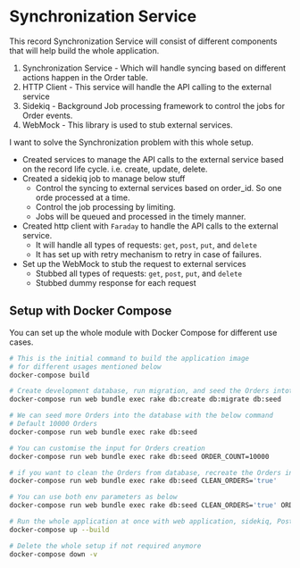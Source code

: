 # Synchronization Service

This record Synchronization Service will consist of different components that will help build the whole application.

1. Synchronization Service - Which will handle syncing based on different actions happen in the Order table.
2. HTTP Client - This service will handle the API calling to the external service
3. Sidekiq - Background Job processing framework to control the jobs for Order events.
4. WebMock - This library is used to stub external services.

I want to solve the Synchronization problem with this whole setup.

- Created services to manage the API calls to the external service based on the record life cycle. i.e. create, update, delete.
- Created a sidekiq job to manage below stuff
  - Control the syncing to external services based on order_id. So one orde processed at a time.
  - Control the job processing by limiting.
  - Jobs will be queued and processed in the timely manner.
- Created http client with `Faraday` to handle the API calls to the external service.
  - It will handle all types of requests: `get`, `post`, `put`, and `delete`
  - It has set up with retry mechanism to retry in case of failures.
- Set up the WebMock to stub the request to external services
  - Stubbed all types of requests: `get`, `post`, `put`, and `delete`
  - Stubbed dummy response for each request

## Setup with Docker Compose

You can set up the whole module with Docker Compose for different use cases.

```bash
# This is the initial command to build the application image
# for different usages mentioned below
docker-compose build

# Create development database, run migration, and seed the Orders intothe  database
docker-compose run web bundle exec rake db:create db:migrate db:seed

# We can seed more Orders into the database with the below command
# Default 10000 Orders
docker-compose run web bundle exec rake db:seed

# You can customise the input for Orders creation
docker-compose run web bundle exec rake db:seed ORDER_COUNT=10000

# if you want to clean the Orders from database, recreate the Orders in the database
docker-compose run web bundle exec rake db:seed CLEAN_ORDERS='true' 

# You can use both env parameters as below
docker-compose run web bundle exec rake db:seed CLEAN_ORDERS='true' ORDER_COUNT=100

# Run the whole application at once with web application, sidekiq, PostgreSQL, Redis
docker-compose up --build

# Delete the whole setup if not required anymore
docker-compose down -v
```

